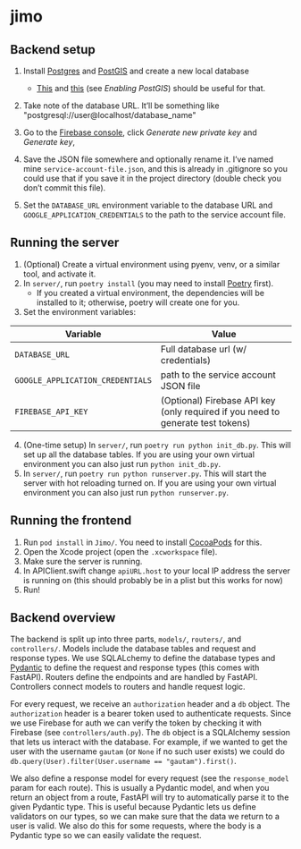 # jimo

## Backend setup

1. Install [Postgres](https://www.postgresql.org/) and [PostGIS](https://postgis.net/) and create a new local database
    - [This](https://www.postgresql.org/docs/9.1/tutorial-createdb.html) and [this](https://postgis.net/install/) (see *Enabling PostGIS*) should be useful for that.

2. Take note of the database URL. It’ll be something like "postgresql://user@localhost/database_name"
3. Go to the [Firebase console](https://console.firebase.google.com/project/goodplaces-app/settings/serviceaccounts/adminsdk), click *Generate new private key* and *Generate key*,
4. Save the JSON file somewhere and optionally rename it. I’ve named mine `service-account-file.json`, and this is already in .gitignore so you could use that if you save it in the project directory (double check you don’t commit this file).
5. Set the `DATABASE_URL` environment variable to the database URL and `GOOGLE_APPLICATION_CREDENTIALS` to the path to the service account file.

## Running the server

1. (Optional) Create a virtual environment using pyenv, venv, or a similar tool, and activate it.
2. In `server/`, run `poetry install` (you may need to install [Poetry](https://python-poetry.org/) first).
    - If you created a virtual environment, the dependencies will be installed to it; otherwise, poetry will create one for you.
3. Set the environment variables:

Variable | Value
---|---
`DATABASE_URL` | Full database url (w/ credentials)
`GOOGLE_APPLICATION_CREDENTIALS` | path to the service account JSON file
`FIREBASE_API_KEY` | (Optional) Firebase API key (only required if you need to generate test tokens)

4. (One-time setup) In `server/`, run `poetry run python init_db.py`. This will set up all the database tables. If you are using your own virtual environment you can also just run `python init_db.py`.
5. In `server/`, run `poetry run python runserver.py`. This will start the server with hot reloading turned on. If you are using your own virtual environment you can also just run `python runserver.py`.


## Running the frontend

1. Run `pod install` in `Jimo/`. You need to install [CocoaPods](https://cocoapods.org/) for this.
2. Open the Xcode project (open the `.xcworkspace` file).
3. Make sure the server is running.
4. In APIClient.swift change `apiURL.host` to your local IP address the server is running on (this should probably be in a plist but this works for now)
5. Run!

## Backend overview

The backend is split up into three parts, `models/`, `routers/`, and `controllers/`. Models include the database tables and request and response types. We use SQLALchemy to define the database types and [Pydantic](https://pydantic-docs.helpmanual.io/) to define the request and response types (this comes with FastAPI). Routers define the endpoints and are handled by FastAPI. Controllers connect models to routers and handle request logic.

For every request, we receive an `authorization` header and a `db` object. The `authorization` header is a bearer token used to authenticate requests. Since we use Firebase for auth we can verify the token by checking it with Firebase (see `controllers/auth.py`). The `db` object is a SQLAlchemy session that lets us interact with the database. For example, if we wanted to get the user with the username `gautam` (or `None` if no such user exists) we could do `db.query(User).filter(User.username == "gautam").first()`.

We also define a response model for every request (see the `response_model` param for each route). This is usually a Pydantic model, and when you return an object from a route, FastAPI will try to automatically parse it to the given Pydantic type. This is useful because Pydantic lets us define validators on our types, so we can make sure that the data we return to a user is valid. We also do this for some requests, where the body is a Pydantic type so we can easily validate the request.
